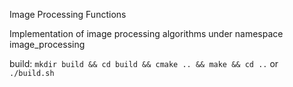 Image Processing Functions

Implementation of image processing algorithms under namespace image_processing

build:
`mkdir build && cd build && cmake .. && make && cd ..`
or
`./build.sh`
